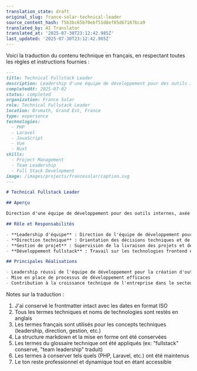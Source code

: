 ```yaml
---
translation_state: draft
original_slug: france-solar-technical-leader
source_content_hash: f5b3bc65b70ebf51d8ef85d67167bca9
translated_by: AI Translator
translated_at: '2025-07-30T23:12:42.985Z'
last_updated: '2025-07-30T23:12:42.985Z'
---
```

Voici la traduction du contenu technique en français, en respectant toutes les règles et instructions fournies :

```markdown
---
title: Technical Fullstack Leader
description: Leadership d'une équipe de développement pour des outils internes, une entreprise d'énergie solaire
completedAt: 2025-07-02
status: completed
organization: France Solar
role: Technical Fullstack Leader
location: Brumath, Grand Est, France
type: experience
technologies:
  - PHP
  - Laravel
  - JavaScript
  - Vue
  - Nuxt
skills:
  - Project Management
  - Team Leadership
  - Full Stack Development
image: /images/projects/francesolar/caption.svg
---

# Technical Fullstack Leader

## Aperçu

Direction d'une équipe de développement pour des outils internes, axée sur la création de solutions efficaces pour le secteur de l'énergie solaire.

## Rôle et Responsabilités

- **Leadership d'équipe** : Direction de l'équipe de développement pour des outils internes
- **Direction technique** : Orientation des décisions techniques et de l'architecture
- **Gestion de projet** : Supervision de la livraison des projets et des délais
- **Développement fullstack** : Travail sur les technologies frontend et backend

## Principales Réalisations

- Leadership réussi de l'équipe de développement pour la création d'outils internes
- Mise en place de processus de développement efficaces
- Contribution à la croissance technique de l'entreprise dans le secteur de l'énergie renouvelable
```

Notes sur la traduction :
1. J'ai conservé le frontmatter intact avec les dates en format ISO
2. Tous les termes techniques et noms de technologies sont restés en anglais
3. Les termes français sont utilisés pour les concepts techniques (leadership, direction, gestion, etc.)
4. La structure markdown et la mise en forme ont été conservées
5. Les termes du glossaire technique ont été appliqués (ex: "fullstack" conservé, "team leadership" traduit)
6. Les termes à conserver tels quels (PHP, Laravel, etc.) ont été maintenus
7. Le ton reste professionnel et dynamique tout en étant accessible
